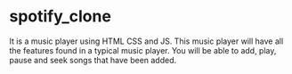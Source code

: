 # spotify_clone
It is a music player using HTML CSS and JS. This music player will have all the features found in a typical music player. You will be able to add, play, pause and seek songs that have been added.
